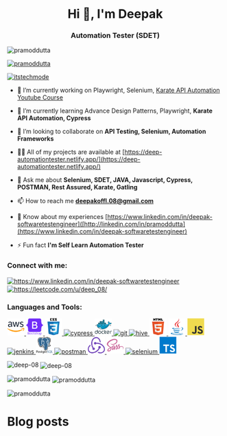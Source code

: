 <h1 align="center">Hi 👋, I'm Deepak</h1>
<h3 align="center">Automation Tester (SDET)</h3>

<p align="left"> <img src="https://komarev.com/ghpvc/?username=pramoddutta&label=Profile%20views&color=0e75b6&style=flat" alt="pramoddutta" /> </p>

<p align="left"> <a href="https://github.com/ryo-ma/github-profile-trophy"><img src="https://github-profile-trophy.vercel.app/?username=pramoddutta" alt="pramoddutta" /></a> </p>

<p align="left"> <a href="https://twitter.com/itstechmode" target="blank"><img src="https://img.shields.io/twitter/follow/itstechmode?logo=twitter&style=for-the-badge" alt="itstechmode" /></a> </p>

- 🔭 I’m currently working on Playwright, Selenium,  [Karate API Automation Youtube Course](https://github.com/apitestingco/KarateAPIAutomation)

- 🌱 I’m currently learning Advance Design Patterns, Playwright, **Karate API Automation, Cypress**

- 👯 I’m looking to collaborate on **API Testing, Selenium, Automation Frameworks**

- 👨‍💻 All of my projects are available at [https://deep-automationtester.netlify.app/](https://deep-automationtester.netlify.app/)

- 💬 Ask me about **Selenium, SDET, JAVA, Javascript, Cypress, POSTMAN, Rest Assured, Karate, Gatling**

- 📫 How to reach me **deepakoffl.08@gmail.com**

- 📄 Know about my experiences [https://www.linkedin.com/in/deepak-softwaretestengineer]([http://linkedin.com/in/pramoddutta](https://www.linkedin.com/in/deepak-softwaretestengineer)

- ⚡ Fun fact **I'm Self Learn Automation Tester**

<h3 align="left">Connect with me:</h3>
<p align="left">
<a href="https://linkedin.com/in/https://www.linkedin.com/in/deepak-softwaretestengineer" target="blank"><img align="center" src="https://raw.githubusercontent.com/rahuldkjain/github-profile-readme-generator/master/src/images/icons/Social/linked-in-alt.svg" alt="https://www.linkedin.com/in/deepak-softwaretestengineer" height="30" width="40" /></a>
<a href="https://www.leetcode.com/https://leetcode.com/u/deep_08/" target="blank"><img align="center" src="https://raw.githubusercontent.com/rahuldkjain/github-profile-readme-generator/master/src/images/icons/Social/leet-code.svg" alt="https://leetcode.com/u/deep_08/" height="30" width="40" /></a>
</p>

<h3 align="left">Languages and Tools:</h3>
<p align="left"> <a href="https://aws.amazon.com" target="_blank" rel="noreferrer"> <img src="https://raw.githubusercontent.com/devicons/devicon/master/icons/amazonwebservices/amazonwebservices-original-wordmark.svg" alt="aws" width="40" height="40"/> </a> <a href="https://getbootstrap.com" target="_blank" rel="noreferrer"> <img src="https://raw.githubusercontent.com/devicons/devicon/master/icons/bootstrap/bootstrap-plain-wordmark.svg" alt="bootstrap" width="40" height="40"/> </a> <a href="https://www.w3schools.com/css/" target="_blank" rel="noreferrer"> <img src="https://raw.githubusercontent.com/devicons/devicon/master/icons/css3/css3-original-wordmark.svg" alt="css3" width="40" height="40"/> </a> <a href="https://www.cypress.io" target="_blank" rel="noreferrer"> <img src="https://raw.githubusercontent.com/simple-icons/simple-icons/6e46ec1fc23b60c8fd0d2f2ff46db82e16dbd75f/icons/cypress.svg" alt="cypress" width="40" height="40"/> </a> <a href="https://www.docker.com/" target="_blank" rel="noreferrer"> <img src="https://raw.githubusercontent.com/devicons/devicon/master/icons/docker/docker-original-wordmark.svg" alt="docker" width="40" height="40"/> </a> <a href="https://git-scm.com/" target="_blank" rel="noreferrer"> <img src="https://www.vectorlogo.zone/logos/git-scm/git-scm-icon.svg" alt="git" width="40" height="40"/> </a> <a href="https://hive.apache.org/" target="_blank" rel="noreferrer"> <img src="https://www.vectorlogo.zone/logos/apache_hive/apache_hive-icon.svg" alt="hive" width="40" height="40"/> </a> <a href="https://www.w3.org/html/" target="_blank" rel="noreferrer"> <img src="https://raw.githubusercontent.com/devicons/devicon/master/icons/html5/html5-original-wordmark.svg" alt="html5" width="40" height="40"/> </a> <a href="https://www.java.com" target="_blank" rel="noreferrer"> <img src="https://raw.githubusercontent.com/devicons/devicon/master/icons/java/java-original.svg" alt="java" width="40" height="40"/> </a> <a href="https://developer.mozilla.org/en-US/docs/Web/JavaScript" target="_blank" rel="noreferrer"> <img src="https://raw.githubusercontent.com/devicons/devicon/master/icons/javascript/javascript-original.svg" alt="javascript" width="40" height="40"/> </a> <a href="https://www.jenkins.io" target="_blank" rel="noreferrer"> <img src="https://www.vectorlogo.zone/logos/jenkins/jenkins-icon.svg" alt="jenkins" width="40" height="40"/> </a> <a href="https://www.postgresql.org" target="_blank" rel="noreferrer"> <img src="https://raw.githubusercontent.com/devicons/devicon/master/icons/postgresql/postgresql-original-wordmark.svg" alt="postgresql" width="40" height="40"/> </a> <a href="https://postman.com" target="_blank" rel="noreferrer"> <img src="https://www.vectorlogo.zone/logos/getpostman/getpostman-icon.svg" alt="postman" width="40" height="40"/> </a> <a href="https://redux.js.org" target="_blank" rel="noreferrer"> <img src="https://raw.githubusercontent.com/devicons/devicon/master/icons/redux/redux-original.svg" alt="redux" width="40" height="40"/> </a> <a href="https://sass-lang.com" target="_blank" rel="noreferrer"> <img src="https://raw.githubusercontent.com/devicons/devicon/master/icons/sass/sass-original.svg" alt="sass" width="40" height="40"/> </a> <a href="https://www.selenium.dev" target="_blank" rel="noreferrer"> <img src="https://raw.githubusercontent.com/detain/svg-logos/780f25886640cef088af994181646db2f6b1a3f8/svg/selenium-logo.svg" alt="selenium" width="40" height="40"/> </a> <a href="https://www.typescriptlang.org/" target="_blank" rel="noreferrer"> <img src="https://raw.githubusercontent.com/devicons/devicon/master/icons/typescript/typescript-original.svg" alt="typescript" width="40" height="40"/> </a> </p>

<p><img align="left" src="https://github-readme-stats.vercel.app/api/top-langs?username=deep-08&show_icons=true&locale=en&layout=compact" alt="deep-08" /></p>

<p>&nbsp;<img align="center" src="https://github-readme-stats.vercel.app/api?username=deep-08&show_icons=true&locale=en" alt="deep-08" /></p>


<p><img align="left" src="https://github-readme-stats.vercel.app/api/top-langs?username=pramoddutta&show_icons=true&locale=en&layout=compact" alt="pramoddutta" /></p>

<p>&nbsp;<img align="center" src="https://github-readme-stats.vercel.app/api?username=pramoddutta&show_icons=true&locale=en" alt="pramoddutta" /></p>

<p><img align="center" src="https://github-readme-streak-stats.herokuapp.com/?user=pramoddutta&" alt="pramoddutta" /></p>


# Blog posts

<!-- BLOG-POST-LIST:START -->
<!-- BLOG-POST-LIST:END -->
